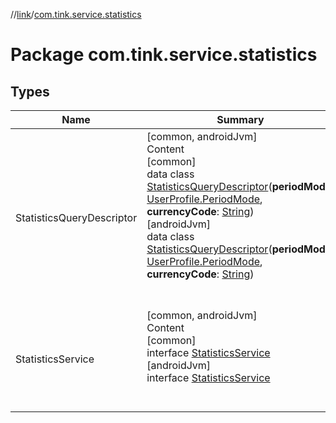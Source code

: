 //[link](../index.md)/[com.tink.service.statistics](index.md)



# Package com.tink.service.statistics  


## Types  
  
|  Name|  Summary| 
|---|---|
| <a name="com.tink.service.statistics/StatisticsQueryDescriptor///PointingToDeclaration/"></a>StatisticsQueryDescriptor| <a name="com.tink.service.statistics/StatisticsQueryDescriptor///PointingToDeclaration/"></a>[common, androidJvm]  <br>Content  <br>[common]  <br>data class [StatisticsQueryDescriptor]([common]-statistics-query-descriptor/index.md)(**periodMode**: [UserProfile.PeriodMode](../com.tink.model.user/[common]-user-profile/-period-mode/index.md), **currencyCode**: [String](https://kotlinlang.org/api/latest/jvm/stdlib/kotlin/-string/index.html))  <br>[androidJvm]  <br>data class [StatisticsQueryDescriptor]([android-jvm]-statistics-query-descriptor/index.md)(**periodMode**: [UserProfile.PeriodMode](../com.tink.model.user/[android-jvm]-user-profile/-period-mode/index.md), **currencyCode**: [String](https://kotlinlang.org/api/latest/jvm/stdlib/kotlin/-string/index.html))  <br><br><br>
| <a name="com.tink.service.statistics/StatisticsService///PointingToDeclaration/"></a>StatisticsService| <a name="com.tink.service.statistics/StatisticsService///PointingToDeclaration/"></a>[common, androidJvm]  <br>Content  <br>[common]  <br>interface [StatisticsService]([common]-statistics-service/index.md)  <br>[androidJvm]  <br>interface [StatisticsService]([android-jvm]-statistics-service/index.md)  <br><br><br>

